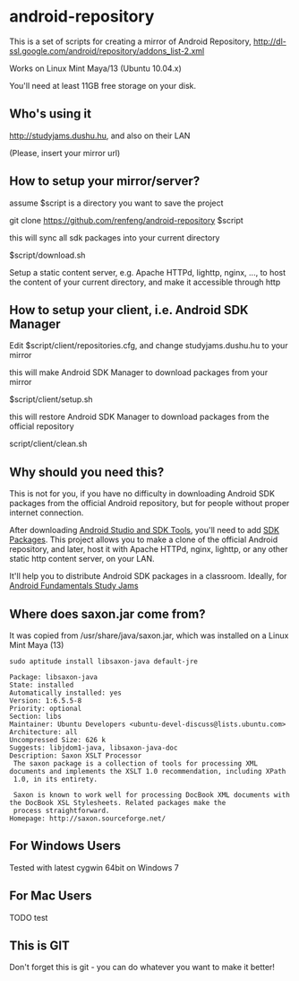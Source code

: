 # android-repository

This is a set of scripts for creating a mirror of Android Repository, http://dl-ssl.google.com/android/repository/addons_list-2.xml

Works on Linux Mint Maya/13 (Ubuntu 10.04.x)

You'll need at least 11GB free storage on your disk.

## Who's using it

http://studyjams.dushu.hu, and also on their LAN

(Please, insert your mirror url)

## How to setup your mirror/server?

assume $script is a directory you want to save the project

git clone https://github.com/renfeng/android-repository $script

this will sync all sdk packages into your current directory

$script/download.sh

Setup a static content server, e.g. Apache HTTPd, lighttp, nginx, ..., to host the content of your current directory, and make it accessible through http

## How to setup your client, i.e. Android SDK Manager

Edit $script/client/repositories.cfg, and change studyjams.dushu.hu to your mirror

this will make Android SDK Manager to download packages from your mirror

$script/client/setup.sh

this will restore Android SDK Manager to download packages from the official repository

script/client/clean.sh

## Why should you need this?

This is not for you, if you have no difficulty in downloading Android SDK packages from the official Android repository, but for people without proper internet connection.

After downloading [Android Studio and SDK Tools](http://developer.android.com/sdk/), you'll need to add [SDK Packages](http://developer.android.com/sdk/installing/adding-packages.html). This project allows you to make a clone of the official Android repository, and later, host it with Apache HTTPd, nginx, lighttp, or any other static http content server, on your LAN.

It'll help you to distribute Android SDK packages in a classroom. Ideally, for [Android Fundamentals Study Jams](http://www.googledevelopersstudyjams.com/)

## Where does saxon.jar come from?

It was copied from /usr/share/java/saxon.jar, which was installed on a Linux Mint Maya (13)

```
sudo aptitude install libsaxon-java default-jre
```

```
Package: libsaxon-java                   
State: installed
Automatically installed: yes
Version: 1:6.5.5-8
Priority: optional
Section: libs
Maintainer: Ubuntu Developers <ubuntu-devel-discuss@lists.ubuntu.com>
Architecture: all
Uncompressed Size: 626 k
Suggests: libjdom1-java, libsaxon-java-doc
Description: Saxon XSLT Processor
 The saxon package is a collection of tools for processing XML documents and implements the XSLT 1.0 recommendation, including XPath
 1.0, in its entirety. 
 
 Saxon is known to work well for processing DocBook XML documents with the DocBook XSL Stylesheets. Related packages make the
 process straightforward.
Homepage: http://saxon.sourceforge.net/
```

## For Windows Users

Tested with latest cygwin 64bit on Windows 7

## For Mac Users

TODO test

## This is GIT

Don't forget this is git - you can do whatever you want to make it better!
